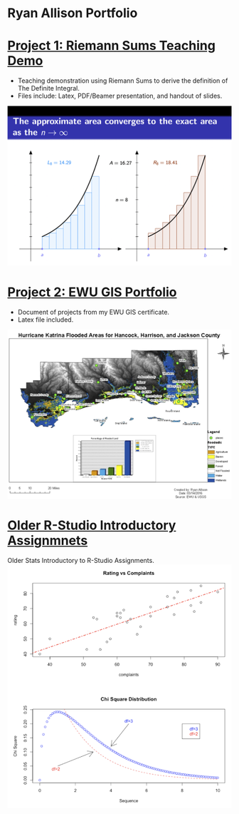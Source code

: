 # Ryan Allison Portfolio

# [Project 1: Riemann Sums Teaching Demo](https://github.com/ryanallison/Riemann-Sums-Teaching-Demo.git)
- Teaching demonstration using Riemann Sums to derive the definition of The Definite Integral.
- Files include: Latex, PDF/Beamer presentation, and handout of slides.

![](images/Riemann%20Sums%20Image.png)


# [Project 2: EWU GIS Portfolio](https://github.com/ryanallison/EWU-GIS-Portfolio.git)
- Document of projects from my EWU GIS certificate.
- Latex file included.

![](images/GIS%20Image.png)


# [Older R-Studio Introductory Assignmnets](https://github.com/ryanallison/Older-R-Studio-.git)
Older Stats Introductory to R-Studio Assignments.
![](images/R%20Studio%20Image.png)
